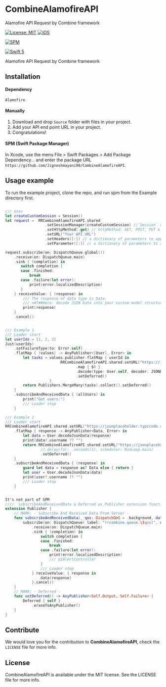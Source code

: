 # CombineAlamofireAPI
Alamofire API Request by Combine framework


[![License: MIT](https://img.shields.io/badge/license-MIT-green.svg?style=flat)](https://github.com/Jigneshmayani90/CombineAlamofireAPI/blob/main/LICENSE)
[![iOS](https://img.shields.io/badge/Platform-iOS-purpel.svg?style=flat)](https://developer.apple.com/ios/)

[![SPM](https://img.shields.io/badge/SPM-orange.svg?style=flat)](https://swift.org/package-manager/)

[![Swift 5](https://img.shields.io/badge/Swift-5-orange.svg?style=flat)](https://developer.apple.com/swift/)


Alamofire API Request by Combine framework


## Installation

#### Dependency
`Alamofire`


#### Manually
1. Download and drop `Source` folder with files in your project.
2. Add your API end point URL in your project.
3. Congratulations!  


#### SPM (Swift Package Manager)
In Xcode, use the menu File > Swift Packages > Add Package Dependency... and enter the package URL `https://github.com/Jigneshmayani90/CombineAlamofireAPI`.


## Usage example
To run the example project, clone the repo, and run spm from the Example directory first.


```swift

/// Uses
let createCustomSession = Session()
let request =  RRCombineAlamofireAPI.shared
                  .setSessionManager(createCustomSession) //`Session` creates and manages Alamofire's `Request` types during their lifetimes.
                  .setHttpMethod(.get) // httpMethod: GET, POST, PUT & DELETE
                  .setURL("Your API URL")
                  .setHeaders([:]) // a dictionary of parameters to apply to a `HTTPHeaders`.
                  .setParameter([:]) // a dictionary of parameters to apply to a `URLRequest`.

request.subscribe(on: DispatchQueue.global())
    .receive(on: DispatchQueue.main)
    .sink { (completion) in
       switch completion {
       case .finished:
           break
       case .failure(let error):
           print(error.localizedDescription)
       }
    } receiveValue: { (response) in
        /// The response of data type is Data.
        /// <#T##Here: decode JSON Data into your custom model structure / class#>
        print(response)
    }
    .cancel()


/// Example 1
/// Loader start
let userIds = [1, 2, 3]
Just(userIds)
    .setFailureType(to: Error.self)
    .flatMap { (values) -> AnyPublisher<[User], Error> in
        let tasks = values.publisher.flatMap { userId in
                         RRCombineAlamofireAPI.shared.setURL("https://jsonplaceholder.typicode.com/users/\(userId)")
                                .map { $0 }
                                .decode(type: User.self, decoder: JSONDecoder())
                                .setDeferred()
                    }
        return Publishers.MergeMany(tasks).collect().setDeferred()
    }
    .subscribeAndReceivedData { (allUsers) in
        print("Got users:")
        /// Loader stop
    }

/// Example 2
/// Loader start
RRCombineAlamofireAPI.shared.setURL("https://jsonplaceholder.typicode.com/users/1")
    .flatMap { response -> AnyPublisher<Data, Error> in
        let data = User.decodeJsonData(response)
        print(data?.username ?? "")
        return RRCombineAlamofireAPI.shared.setURL("https://jsonplaceholder.typicode.com/users/2")
                //.delay(for: .seconds(1), scheduler: RunLoop.main)
                .setDeferred()
    }
    .subscribeAndReceivedData { (response) in
        guard let data = response as? Data else { return }
        let user = User.decodeJsonData(data)
        print(user?.username ?? "")
        /// Loader stop
    }


It's not part of SPM
////  subscribeAndReceivedData & Deferred as Publisher extension functions for reuse
extension Publisher {
    // MARK: - Subscribe And Received Data From Server -
    func subscribeAndReceivedData(_ qos: DispatchQoS = .background, data: @escaping((Any) -> ())) {
        subscribe(on: DispatchQueue( label: "rrcombine.queue.\(qos)", qos: qos, attributes: [.concurrent], target: nil))
            .receive(on: DispatchQueue.main)
            .sink { (completion) in
                switch completion {
                case .finished:
                    break
                case .failure(let error):
                    print(error.localizedDescription)
                    /// UIAlertController
                }
                /// Loader stop
            } receiveValue: { response in
                data(response)
            }.cancel()
    }
    // MARK: - Deferred -
    func setDeferred() -> AnyPublisher<Self.Output, Self.Failure> {
        Deferred { self }
            .eraseToAnyPublisher()
    }
}

```

## Contribute 

We would love you for the contribution to **CombineAlamofireAPI**, check the ``LICENSE`` file for more info.


## License

CombineAlamofireAPI is available under the MIT license. See the LICENSE file for more info.

